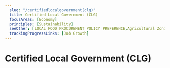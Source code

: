 ```yaml
---
  slug: "/certifiedlocalgovernment(clg)"
  title: Certified Local Government (CLG)
  focusAreas: [Economy]
  principles: [Sustainability]
  seeOther: [LOCAL FOOD PROCUREMENT POLICY PREFERENCE,Agricultural Zoning,Minority and Women-owned Business Enterprises]
  trackingProgressLinks: [Job Growth]
---
```

# Certified Local Government (CLG)